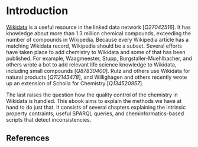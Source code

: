 # Introduction

[Wikidata](https://wikidata.org/) is a useful resource in the linked data network [<cite>Q27042516</cite>].
It has knowledge about more than 1.3 million chemical compounds, exceeding the number of compounds in Wikipedia.
Because every Wikipedia article has a matching Wikidata record, Wikipedia should be a subset. Several efforts
have taken place to add chemistry to Wikidata and some of that has been published.
For example, Waagmeester, Stupp, Burgstaller-Muehlbacher, and others wrote a bot to add relevant life science
knowledge to Wikidata, including small compounds [<cite>Q87830400</cite>]. Rutz and others use Wikidata for
natural products [<cite>Q112143478</cite>], and Willighagen and others recently wrote up an extension of
Scholia for Chemistry [<cite>Q134520857</cite>].

The last raises the question how the quality control of the chemistry in Wikidata is handled. This ebook
aims to explain the methods we have at hand to do just that. It consists of several chapters explaining
the intrinsic property contraints, useful SPARQL queries, and cheminformatics-based scripts that detect
inconsistencies.

## References

<references/>
